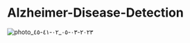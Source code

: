 # Alzheimer-Disease-Detection

![photo_٢٠٢٣-٠٣-٠٥_٠٢-٤١-٤٥](https://github.com/Seif104/Alzheimer-Disease-Detection/assets/95093813/453f169b-2e68-41f4-90c7-bf3bc37d929a)
